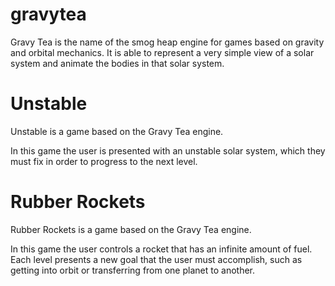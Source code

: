 gravytea
========

Gravy Tea is the name of the smog heap engine for games based on gravity and
orbital mechanics. It is able to represent a very simple view of a solar system
and animate the bodies in that solar system.

Unstable
================================================================================

Unstable is a game based on the Gravy Tea engine.

In this game the user is presented with an unstable solar system, which they
must fix in order to progress to the next level.

Rubber Rockets
================================================================================

Rubber Rockets is a game based on the Gravy Tea engine.

In this game the user controls a rocket that has an infinite amount of fuel.
Each level presents a new goal that the user must accomplish, such as getting
into orbit or transferring from one planet to another.


